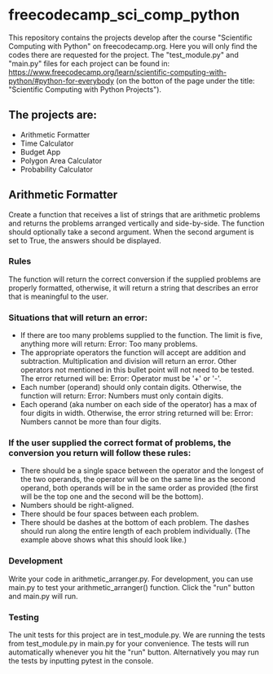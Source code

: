 # freecodecamp_sci_comp_python
This repository contains the projects develop after the course "Scientific Computing with Python" on freecodecamp.org. Here you will only find the codes there are requested for the project. The "test_module.py" and "main.py" files for each project can be found in: https://www.freecodecamp.org/learn/scientific-computing-with-python/#python-for-everybody (on the botton of the page under the title: "Scientific Computing with Python Projects").

## The projects are: 
- Arithmetic Formatter
- Time Calculator
- Budget App
- Polygon Area Calculator
- Probability Calculator

## Arithmetic Formatter

Create a function that receives a list of strings that are arithmetic problems and returns the problems arranged vertically and side-by-side. The function should optionally take a second argument. When the second argument is set to True, the answers should be displayed.

### Rules
The function will return the correct conversion if the supplied problems are properly formatted, otherwise, it will return a string that describes an error that is meaningful to the user.

### Situations that will return an error:
- If there are too many problems supplied to the function. The limit is five, anything more will return: Error: Too many problems.
- The appropriate operators the function will accept are addition and subtraction. Multiplication and division will return an error. Other operators not mentioned in this bullet point will not need to be tested. The error returned will be: Error: Operator must be '+' or '-'.
- Each number (operand) should only contain digits. Otherwise, the function will return: Error: Numbers must only contain digits.
- Each operand (aka number on each side of the operator) has a max of four digits in width. Otherwise, the error string returned will be: Error: Numbers cannot be more than four digits.
### If the user supplied the correct format of problems, the conversion you return will follow these rules:
- There should be a single space between the operator and the longest of the two operands, the operator will be on the same line as the second operand, both operands will be in the same order as provided (the first will be the top one and the second will be the bottom).
- Numbers should be right-aligned.
- There should be four spaces between each problem.
- There should be dashes at the bottom of each problem. The dashes should run along the entire length of each problem individually. (The example above shows what this should look like.)

### Development
Write your code in arithmetic_arranger.py. For development, you can use main.py to test your arithmetic_arranger() function. Click the "run" button and main.py will run.

### Testing
The unit tests for this project are in test_module.py. We are running the tests from test_module.py in main.py for your convenience. The tests will run automatically whenever you hit the "run" button. Alternatively you may run the tests by inputting pytest in the console.
